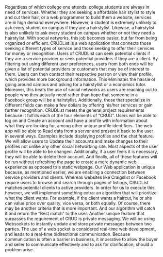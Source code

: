 Regardless of which college one attends, college students are always in need of services. Whether they are seeking a affordable hair stylist to style and cut their hair, or a web programmer to build them a website, services are in high demand everywhere. However, a student is extremely unlikely to ask every student on campus if they are a hairstylist. Likewise, a hairstylist is also unlikely to ask every student on campus whether or not they need a hairstylist. With social networks, this job becomes easier, but far from being organized or efficient. CRUDList is a web application that connects those seeking different types of service and those seeking to offer their services for money or recognition. Users of CRUDList can seek potential clients if they are a service provider or seek potential providers if they are a client. By filtering out using different user preferences, users from both ends will be given a list of potential providers or customers that may be of interest to them. Users can then contact their respective person or view their profile, which provides more background information. This eliminates the hassle of going around campus and asking for a hairstylist or a economics tutor. Moreover, this beats the use of social networks as users are reaching out to people who they actually need rather than hope that someone in a Facebook group will be a hairstylist. Additionally, those that specialize in different fields can make a few dollars by offering his/her services or gain further recognition. CRUDList meets the general project requirements because it fulfills each of the four elements of “CRUD”. Users will be able to log on and Create an account and have a profile with information about what they are looking for, among other unique profile identifiers. The web app will be able to Read data from a server and present it back to the user in several ways. Examples include displaying profiles and the chat feature. We will allow users to Update their accounts and make changes to their profiles not unlike any other social networking site. Most aspects of the user profile will be able to be changed. Additionally, if a user feels it is necessary, they will be able to delete their account. And finally, all of these features will be run without refreshing the page to create a more dynamic web experience as opposed to a static webpage. Our Web application is unique because, as mentioned earlier, we are enabling a connection between service providers and clients. Whereas websites like Craigslist or Facebook require users to browse and search through pages of listings, CRUDList matches potential clients to active providers. In order for us to execute this, however, we will implement something extra: an algorithm that will prioritize what the client wants. For example, if the client wants a haircut, he or she can value price over quality, vice versa, or both equally. Of course, there may be another criteria that is more important. And our algorithm will catch it and return the “Best match” to the user. Another unique feature that surpasses the requirement of CRUD is private messaging. We will be using Websockets to instantly update and store private messages between two parties. The use of a web socket is considered real-time web development, and leads to a real-time bidirectional communication. Because communication is often a barrier in business, it imperative to allow the buyer and seller to communicate effectively and to ask for clarification, should a problem arise.

